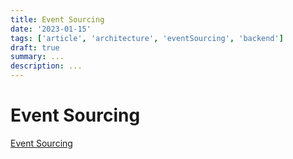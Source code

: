 ```yaml
---
title: Event Sourcing
date: '2023-01-15'
tags: ['article', 'architecture', 'eventSourcing', 'backend']
draft: true
summary: ...
description: ...
---
```


# Event Sourcing

[Event Sourcing](https://arkwright.github.io/event-sourcing.html)